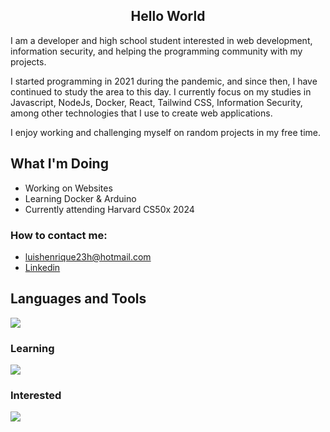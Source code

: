 


<h2 align="center">Hello World</h2>
I am a developer and high school student interested in web development, information security, and helping the programming community with my projects.

I started programming in 2021 during the pandemic, and since then, I have continued to study the area to this day. I currently focus on my studies in Javascript, NodeJs, Docker, React, Tailwind CSS, Information Security, among other technologies that I use to create web applications.

I enjoy working and challenging myself on random projects in my free time.

## What I'm Doing

- Working on Websites
- Learning Docker & Arduino
- Currently attending Harvard CS50x 2024
<h3>How to contact me: </h3>

-  luishenrique23h@hotmail.com
-  <a href="https://www.linkedin.com/in/luismede/">Linkedin</a>




## Languages and Tools

<a href="https://github.com/luismede"><img src="https://skillicons.dev/icons?i=vscode,figma,linux,git,firebase,docker,html,css,js,nodejs,python"></a>

### Learning
<p align="left"> <a href="https://github.com/luismede"><img src="https://skillicons.dev/icons?i=js,arduino"></a>

### Interested
<p align="left"> <a href="https://github.com/luismede"><img src="https://skillicons.dev/icons?i=golang,aws"></a></p>


